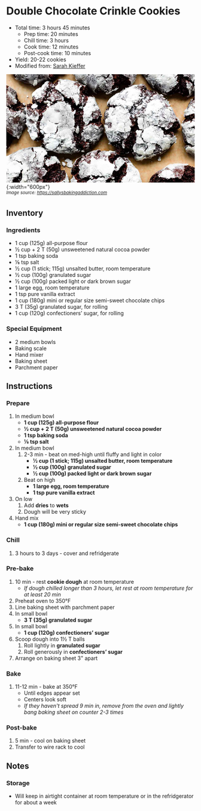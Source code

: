# Double Chocolate Crinkle Cookies

- Total time: 3 hours 45 minutes
    - Prep time: 20 minutes
    - Chill time: 3 hours
    - Cook time: 12 minutes
    - Post-cook time: 10 minutes
- Yield: 20-22 cookies
- Modified from: [Sarah Kieffer](https://sallysbakingaddiction.com/double-chocolate-crinkle-cookies/)

![](./hero.jpg){:width="600px"}
<br />
_<sup>Image source: <https://sallysbakingaddiction.com></sup>_

## Inventory

### Ingredients

- 1 cup (125g) all-purpose flour
- ½ cup + 2 T (50g) unsweetened natural cocoa powder
- 1 tsp baking soda
- ⅛ tsp salt
- ½ cup (1 stick; 115g) unsalted butter, room temperature
- ½ cup (100g) granulated sugar
- ½ cup (100g) packed light or dark brown sugar
- 1 large egg, room temperature
- 1 tsp pure vanilla extract
- 1 cup (180g) mini or regular size semi-sweet chocolate chips
- 3 T (35g) granulated sugar, for rolling
- 1 cup (120g) confectioners’ sugar, for rolling

### Special Equipment

- 2 medium bowls
- Baking scale
- Hand mixer
- Baking sheet
- Parchment paper

## Instructions

### Prepare

1. In medium bowl
    - **1 cup (125g) all-purpose flour**
    - **½ cup + 2 T (50g) unsweetened natural cocoa powder**
    - **1 tsp baking soda**
    - **⅛ tsp salt**
1. In medium bowl
    1. 2-3 min - beat on med-high until fluffy and light in color
        - **½ cup (1 stick; 115g) unsalted butter, room temperature**
        - **½ cup (100g) granulated sugar**
        - **½ cup (100g) packed light or dark brown sugar**
    1. Beat on high
        - **1 large egg, room temperature**
        - **1 tsp pure vanilla extract**
1. On low
    1. Add **dries** to **wets**
    1. Dough will be very sticky
1. Hand mix
    - **1 cup (180g) mini or regular size semi-sweet chocolate chips**

### Chill

1. 3 hours to 3 days - cover and refridgerate

### Pre-bake

1. 10 min - rest **cookie dough** at room temperature
    - _If dough chilled longer than 3 hours, let rest at room temperature for at least 20 min_
1. Preheat oven to 350°F
1. Line baking sheet with parchment paper
1. In small bowl
    - **3 T (35g) granulated sugar**
1. In small bowl
    - **1 cup (120g) confectioners’ sugar**
1. Scoop dough into 1½ T balls
    1. Roll lightly in **granulated sugar**
    1. Roll generously in **confectioners’ sugar**
1. Arrange on baking sheet 3" apart

### Bake

1. 11-12 min - bake at 350°F
    - Until edges appear set
    - Centers look soft
    - _If they haven't spread 9 min in, remove from the oven and lightly bang baking sheet on counter 2-3 times_

### Post-bake

1. 5 min - cool on baking sheet
1. Transfer to wire rack to cool

## Notes

### Storage

- Will keep in airtight container at room temperature or in the refridgerator for about a week
